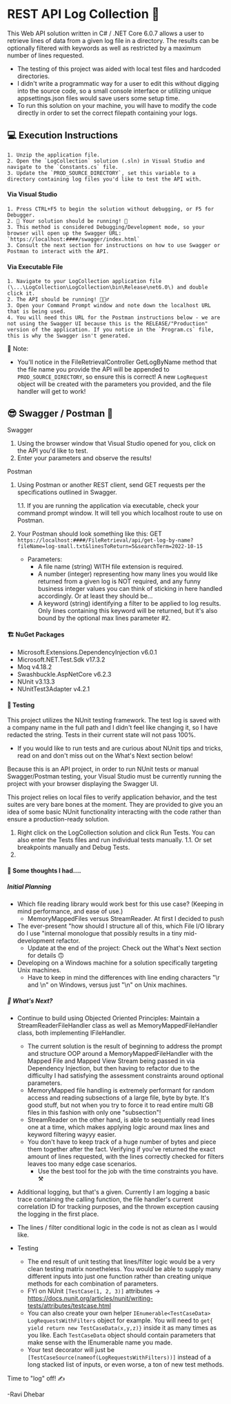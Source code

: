 # REST API Log Collection 📄

This Web API solution written in C# / .NET Core 6.0.7 allows a user to retrieve lines of data from a given log file in a directory. The results can be optionally filtered with keywords as well as restricted by a maximum number of lines requested.

- The testing of this project was aided with local test files and hardcoded directories.
- I didn't write a programmatic way for a user to edit this without digging into the source code, so a small console interface or utilizing unique appsettings.json files would save users some setup time.
- To run this solution on your machine, you will have to modify the code directly in order to set the correct filepath containing your logs.

## 💻 Execution Instructions  ##

    1. Unzip the application file.
	2. Open the `LogCollection` solution (.sln) in Visual Studio and navigate to the `Constants.cs` file.
	3. Update the `PROD_SOURCE_DIRECTORY`, set this variable to a directory containing log files you'd like to test the API with.

#### Via Visual Studio ####
    1. Press CTRL+F5 to begin the solution without debugging, or F5 for Debugger.
    2. 🎉 Your solution should be running! 💨
    3. This method is considered Debugging/Development mode, so your browser will open up the Swagger URL: `https://localhost:####/swagger/index.html`
    3. Consult the next section for instructions on how to use Swagger or Postman to interact with the API.
#### Via Executable File ####
    1. Navigate to your LogCollection application file (\...\LogCollection\LogCollection\bin\Release\net6.0\) and double click it.
    2. The API should be running! 🏃🏽‍♂️
    3. Open your Command Prompt window and note down the localhost URL that is being used. 
    4. You will need this URL for the Postman instructions below - we are not using the Swagger UI because this is the RELEASE/"Production" version of the application. If you notice in the `Program.cs` file, this is why the Swagger isn't generated.

📝 Note: 

- You'll notice in the FileRetrievalController GetLogByName method that the file name you provide the API will be appended to `PROD_SOURCE_DIRECTORY`, so ensure this is correct!
			A new `LogRequest` object will be created with the parameters you provided, and the file handler will get to work!
## 😎 Swagger / Postman 📮 ## 
	
Swagger
1. Using the browser window that Visual Studio opened for you, click on the API you'd like to test. 
2. Enter your parameters and observe the results!


Postman
1. Using Postman or another REST client, send GET requests per the specifications outlined in Swagger. 

    1.1. If you are running the application via executable, check your command prompt window. It will tell you which localhost route to use on Postman.

2. Your Postman should look something like this:
GET `https://localhost:####/FileRetrieval/api/get-log-by-name?fileName=log-small.txt&linesToReturn=5&searchTerm=2022-10-15`

	- Parameters:
	    - A file name (string) WITH file extension is required.
    	- A number (integer) representing how many lines you would like returned from a given log is NOT required, and any funny business integer values you can think of sticking in here handled accordingly. Or at least they should be...
    	- A keyword (string) identifying a filter to be applied to log results. Only lines containing this keyword will be returned, but it's also bound by the optional max lines parameter #2.

#### 🏗 NuGet Packages  ####
- Microsoft.Extensions.DependencyInjection v6.0.1
- Microsoft.NET.Test.Sdk v17.3.2
- Moq v4.18.2
- Swashbuckle.AspNetCore v6.2.3
- NUnit v3.13.3
- NUnitTest3Adapter v4.2.1

#### 🧪 Testing  ####
This project utilizes the NUnit testing framework. The test log is saved with a company name in the full path and I didn't feel like changing it, so I have redacted the string. Tests in their current state will not pass 100%.

- If you would like to run tests and are curious about NUnit tips and tricks, read on and don't miss out on the What's Next section below!

Because this is an API project, in order to run NUnit tests or manual Swagger/Postman testing, your Visual Studio must be currently running the project with your browser displaying the Swagger UI.

This project relies on local files to verify application behavior, and the test suites are very bare bones at the moment. They are provided to give you an idea of some basic NUnit functionality interacting with the code rather than ensure a production-ready solution.

 
1. Right click on the LogCollection solution and click Run Tests. You can also enter the Tests files and run individual tests manually.
	1.1. Or set breakpoints manually and Debug Tests.
2. 

#### 🧠 Some thoughts I had....  ####
##### Initial Planning
- Which file reading library would work best for this use case? (Keeping in mind performance, and ease of use.)
	- MemoryMappedFiles versus StreamReader. At first I decided to push
- The ever-present "how should I structure all of this, which File I/O library do I use "internal monologue that possibly results in a tiny mid-development refactor.
    -  Update at the end of the project: Check out the What's Next section for details 🙃
- Developing on a Windows machine for a solution specifically targeting Unix machines.
	- Have to keep in mind the differences with line ending characters "\\r and \\n" on Windows, versus just "\\n" on Unix machines.


##### 🤔 What's Next?  ####
- Continue to build using Objected Oriented Principles: Maintain a StreamReaderFileHandler class as well as MemoryMappedFileHandler class, both implementing IFileHandler.
	- The current solution is the result of beginning to address the prompt and structure OOP around a MemoryMappedFileHandler with the Mapped File and Mapped View Stream being passed in via Dependency Injection, but then having to refactor due to the difficulty I had satisfying the assessment constraints around optional parameters.
    - MemoryMapped file handling is extremely performant for random access and reading subsections of a large file, byte by byte. It's good stuff, but not when you try to force it to read entire multi GB files in this fashion with only one "subsection"!
    - StreamReader on the other hand, is able to sequentially read lines one at a time, which makes applying logic around max lines and keyword filtering wayyy easier. 
   - You don't have to keep track of a huge number of bytes and piece them together after the fact. Verifying if you've returned the exact amount of lines requested, with the lines correctly checked for filters leaves too many edge case scenarios. 
     - Use the best tool for the job with the time constraints you have. ⚒ 
- Additional logging, but that's a given. Currently I am logging a basic trace containing the calling function, the file handler's current correlation ID for tracking purposes, and the thrown exception causing the logging in the first place.
- The lines / filter conditional logic in the code is not as clean as I would like.

- Testing
	- The end result of unit testing that lines/filter logic would be a very clean testing matrix nonetheless. You would be able to supply many different inputs into just one function rather than creating unique methods for each combination of parameters.
	- FYI on NUnit `[TestCase(1, 2, 3)]` attributes -> https://docs.nunit.org/articles/nunit/writing-tests/attributes/testcase.html
	- You can also create your own helper `IEnumerable<TestCaseData> LogRequestsWithFilters` object for example. You will need to `get{ yield return new TestCaseData(x,y,z)}` inside it as many times as you like. Each `TestCaseData` object should contain parameters that make sense with the IEnumerable name you made.
	- Your test decorator will just be `[TestCaseSource(nameof(LogRequestsWithFilters))]` instead of a long stacked list of inputs, or even worse, a ton of new test methods.

Time to "log" off! ✍

-Ravi Dhebar

